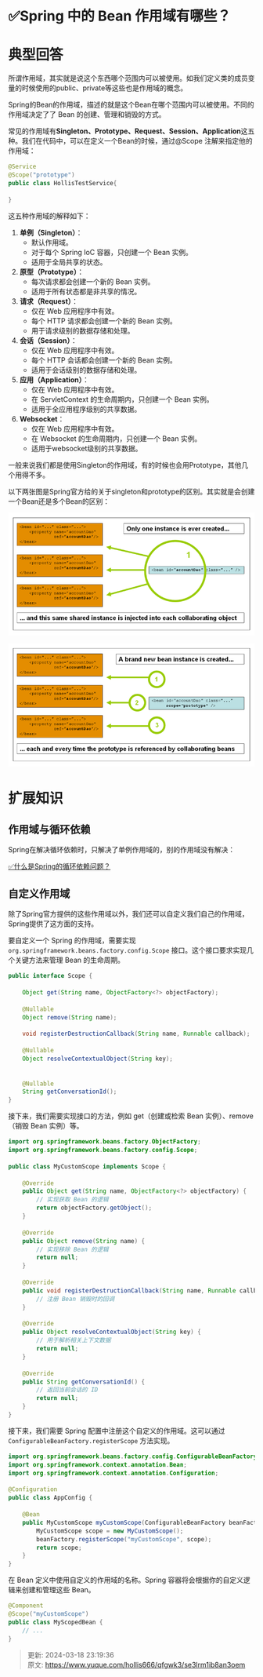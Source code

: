 # ✅Spring 中的 Bean 作用域有哪些？

# 典型回答


所谓作用域，其实就是说这个东西哪个范围内可以被使用。如我们定义类的成员变量的时候使用的public、private等这些也是作用域的概念。



Spring的Bean的作用域，描述的就是这个Bean在哪个范围内可以被使用。不同的作用域决定了了 Bean 的创建、管理和销毁的方式。



常见的作用域有**Singleton、Prototype、Request、Session、Application**这五种。我们在代码中，可以在定义一个Bean的时候，通过@Scope 注解来指定他的作用域：



```java
@Service
@Scope("prototype")
public class HollisTestService{
    
}
```



这五种作用域的解释如下：



1. **单例（Singleton）**：
    - 默认作用域。
    - 对于每个 Spring IoC 容器，只创建一个 Bean 实例。
    - 适用于全局共享的状态。
2. **原型（Prototype）**：
    - 每次请求都会创建一个新的 Bean 实例。
    - 适用于所有状态都是非共享的情况。
3. **请求（Request）**：
    - 仅在 Web 应用程序中有效。
    - 每个 HTTP 请求都会创建一个新的 Bean 实例。
    - 用于请求级别的数据存储和处理。
4. **会话（Session）**：
    - 仅在 Web 应用程序中有效。
    - 每个 HTTP 会话都会创建一个新的 Bean 实例。
    - 适用于会话级别的数据存储和处理。
5. **应用（Application）**：
    - 仅在 Web 应用程序中有效。
    - 在 ServletContext 的生命周期内，只创建一个 Bean 实例。
    - 适用于全应用程序级别的共享数据。
6. **Websocket**：
    - 仅在 Web 应用程序中有效。
    - 在 Websocket 的生命周期内，只创建一个 Bean 实例。
    - 适用于websocket级别的共享数据。





一般来说我们都是使用Singleton的作用域，有的时候也会用Prototype，其他几个用得不多。



以下两张图是Spring官方给的关于singleton和prototype的区别。其实就是会创建一个Bean还是多个Bean的区别：



![1704286011989-3259a43c-e6c8-4e44-a09b-377264d0309b.png](./img/cYix8Gz9kCmxKPWM/1704286011989-3259a43c-e6c8-4e44-a09b-377264d0309b-514274.png)



![1704286017123-71d1b3d0-1865-461c-b956-3c803f42ee6c.png](./img/cYix8Gz9kCmxKPWM/1704286017123-71d1b3d0-1865-461c-b956-3c803f42ee6c-840124.png)



# 扩展知识


## 作用域与循环依赖


Spring在解决循环依赖时，只解决了单例作用域的，别的作用域没有解决：



[✅什么是Spring的循环依赖问题？](https://www.yuque.com/hollis666/qfgwk3/xgbtp0#m0U0D)



## 自定义作用域


除了Spring官方提供的这些作用域以外，我们还可以自定义我们自己的作用域，Spring提供了这方面的支持。



要自定义一个 Spring 的作用域，需要实现 `org.springframework.beans.factory.config.Scope` 接口。这个接口要求实现几个关键方法来管理 Bean 的生命周期。



```java
public interface Scope {

	Object get(String name, ObjectFactory<?> objectFactory);

	@Nullable
	Object remove(String name);

	void registerDestructionCallback(String name, Runnable callback);

	@Nullable
	Object resolveContextualObject(String key);


	@Nullable
	String getConversationId();
}
```



接下来，我们需要实现接口的方法，例如 get（创建或检索 Bean 实例）、remove（销毁 Bean 实例）等。



```java
import org.springframework.beans.factory.ObjectFactory;
import org.springframework.beans.factory.config.Scope;

public class MyCustomScope implements Scope {

    @Override
    public Object get(String name, ObjectFactory<?> objectFactory) {
        // 实现获取 Bean 的逻辑
        return objectFactory.getObject();
    }

    @Override
    public Object remove(String name) {
        // 实现移除 Bean 的逻辑
        return null;
    }

    @Override
    public void registerDestructionCallback(String name, Runnable callback) {
        // 注册 Bean 销毁时的回调
    }

    @Override
    public Object resolveContextualObject(String key) {
        // 用于解析相关上下文数据
        return null;
    }

    @Override
    public String getConversationId() {
        // 返回当前会话的 ID
        return null;
    }
}

```



接下来，我们需要 Spring 配置中注册这个自定义的作用域。这可以通过 `ConfigurableBeanFactory.registerScope` 方法实现。



```java
import org.springframework.beans.factory.config.ConfigurableBeanFactory;
import org.springframework.context.annotation.Bean;
import org.springframework.context.annotation.Configuration;

@Configuration
public class AppConfig {

    @Bean
    public MyCustomScope myCustomScope(ConfigurableBeanFactory beanFactory) {
        MyCustomScope scope = new MyCustomScope();
        beanFactory.registerScope("myCustomScope", scope);
        return scope;
    }
}

```



在 Bean 定义中使用自定义的作用域的名称。Spring 容器将会根据你的自定义逻辑来创建和管理这些 Bean。



```java
@Component
@Scope("myCustomScope")
public class MyScopedBean {
    // ...
}
```



> 更新: 2024-03-18 23:19:36  
> 原文: <https://www.yuque.com/hollis666/qfgwk3/se3lrm1ib8an3oem>